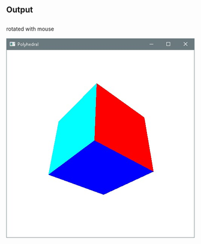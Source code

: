 ## Output <h2>
rotated with mouse <br> <br>
![Image of OpenGLPolygon](https://github.com/mhkarazeybek/CPP/blob/master/OpenGLProjects/OpenGLPolyhedral_Cube/output.jpg)
